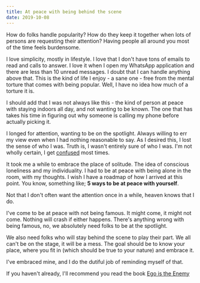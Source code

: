 ```yaml
---
title: At peace with being behind the scene
date: 2019-10-08
---
```


How do folks handle popularity? How do they keep it together when lots of persons are requesting their attention? Having people all around you most of the time feels burdensome.


I love simplicity, mostly in lifestyle. I love that I don't have tons of emails to read and calls to answer. I love it when I open my WhatsApp application and there are less than 10 unread messages. I doubt that I can handle anything above that. This is the kind of life I enjoy - a sane one - free from the mental torture that comes with being popular. Well, I have no idea how much of a torture it is.


I should add that I was not always like this - the kind of person at peace with staying indoors all day, and not wanting to be known. The one that has takes his time in figuring out why someone is calling my phone before actually picking it.


I longed for attention, wanting to be on the spotlight. Always willing to err my view even when I had nothing reasonable to say. As I desired this, I lost the sense of who I was. Truth is, I wasn't entirely sure of who I was. I'm not wholly certain, I get [confused](https://www.jioke.me/notes/once-a-confused-lad-still-a-confused-lad/) most times.


It took me a while to embrace the place of solitude. The idea of conscious loneliness and my individuality. I had to be at peace with being alone in the room, with my thoughts. I wish I have a roadmap of how I arrived at this point. You know, something like; **5 ways to be at peace with yourself**.


Not that I don't often want the attention once in a while, heaven knows that I do.


I've come to be at peace with not being famous. It might come, it might not come. Nothing will crash if either happens. There's anything wrong with being famous, no, we absolutely need folks to be at the spotlight.


We also need folks who will stay behind the scene to play their part. We all can't be on the stage, it will be a mess. The goal should be to know your place, where you fit in (which should be true to your nature) and embrace it.


I've embraced mine, and I do the dutiful job of reminding myself of that.

If you haven't already, I'll recommend you read the book [Ego is the Enemy](https://www.amazon.com/Ego-Enemy-Ryan-Holiday/dp/1591847818)